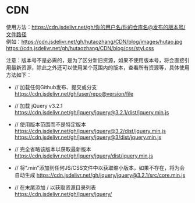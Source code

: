 # CDN
使用方法：https://cdn.jsdelivr.net/gh/你的用户名/你的仓库名@发布的版本号/文件路径  
例如：https://cdn.jsdelivr.net/gh/hutaozhang/CDN/blog/images/hutao.jpg  
    https://cdn.jsdelivr.net/gh/hutaozhang/CDN/blog/css/styl.css

注意：版本号不是必需的，是为了区分新旧资源，如果不使用版本号，将会直接引用最新资源，除此之外还可以使用某个范围内的版本，查看所有资源等，具体使用方法如下：

* // 加载任何Github发布、提交或分支
https://cdn.jsdelivr.net/gh/user/repo@version/file

* // 加载 jQuery v3.2.1
https://cdn.jsdelivr.net/gh/jquery/jquery@3.2.1/dist/jquery.min.js

* // 使用版本范围而不是特定版本
https://cdn.jsdelivr.net/gh/jquery/jquery@3.2/dist/jquery.min.js
https://cdn.jsdelivr.net/gh/jquery/jquery@3/dist/jquery.min.js

* // 完全省略该版本以获取最新版本
https://cdn.jsdelivr.net/gh/jquery/jquery/dist/jquery.min.js

* // 将“.min”添加到任何JS/CSS文件中以获取缩小版本，如果不存在，将为会自动生成
https://cdn.jsdelivr.net/gh/jquery/jquery@3.2.1/src/core.min.js

* // 在末尾添加 / 以获取资源目录列表
https://cdn.jsdelivr.net/gh/jquery/jquery/


